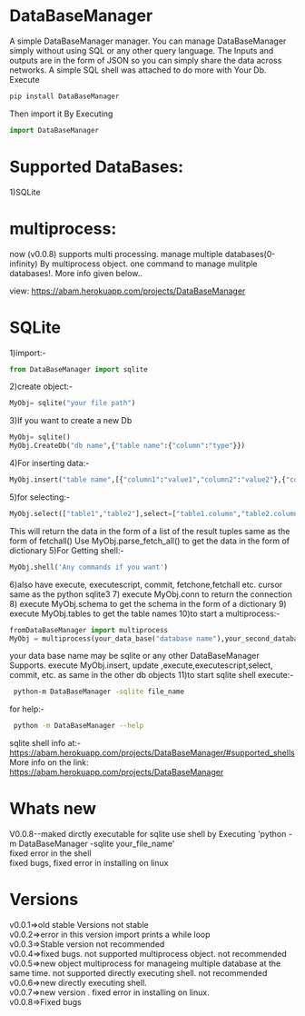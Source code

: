 # DataBaseManager
A simple DataBaseManager manager. You can manage DataBaseManager simply without using SQL or any other query language. The Inputs and outputs are in the form of JSON so you can simply share the data across networks. A simple SQL shell was attached to do more with Your Db.
Execute 
```sh
pip install DataBaseManager
```
Then import it By Executing
```python
import DataBaseManager
```
# Supported DataBases:
1)SQLite

# multiprocess:

now (v0.0.8) supports multi processing. manage multiple databases(0-infinity)  By multiprocess object. one command to manage mulitple databases!. More info given below..

view: https://abam.herokuapp.com/projects/DataBaseManager

# SQLite
1)import:-
```python
from DataBaseManager import sqlite
```
2)create object:-
```python
MyObj= sqlite("your file path")
```
3)If you want to create a new Db
```python
MyObj= sqlite()
MyObj.CreateDb("db name",{"table name":{"column":"type"}})
```
4)For inserting data:-
```python
MyObj.insert("table name",[{"column1":"value1","column2":"value2"},{"column":"next items"}])
```
5)for selecting:- 
```python
MyObj.select(["table1","table2"],select=["table1.column","table2.column"],where={"table1.column":"value","table2.column":"value2"}))
```
This will return the data in the form of a list of the result tuples same as the form of fetchall()
Use MyObj.parse_fetch_all() to get the data in the form of dictionary
5)For Getting shell:-
```python
MyObj.shell('Any commands if you want')
```
6)also have execute, executescript, commit, fetchone,fetchall etc. cursor same as the python sqlite3
7) execute MyObj.conn to return the connection
8) execute MyObj.schema to get the schema in the form of a dictionary
9) execute MyObj.tables to get the table names
10)to start a multiprocess:-
```python
fromDataBaseManager import multiprocess
MyObj = multiprocess(your_data_base("database name"),your_second_database("databasename"))
```
your data base name may be sqlite or any other DataBaseManager Supports.
execute MyObj.insert, update ,execute,executescript,select, commit, etc. as same in the other db objects
11)to start sqlite shell execute:-
```sh
 python-m DataBaseManager -sqlite file_name
```
for help:- 
```bash
 python -m DataBaseManager --help
```

sqlite shell info at:- https://abam.herokuapp.com/projects/DataBaseManager/#supported_shells<br>
More info on the link:
https://abam.herokuapp.com/projects/DataBaseManager

# Whats new

V0.0.8--maked dirctly executable for sqlite use shell by Executing 'python -m DataBaseManager -sqlite your_file_name'<br>
fixed error in the shell<br>
fixed bugs,
fixed error in installing on linux

# Versions

v0.0.1=>old stable Versions not stable<br>
v0.0.2=>error in this version import prints a while loop<br>
v0.0.3=>Stable version not recommended<br>
v0.0.4=>fixed bugs. not supported multiprocess object. not recommended<br>
v0.0.5=>new  object multiprocess for manageing multiple database at the same time. not supported directly executing shell. not recommended<br>
v0.0.6=>new directly executing shell. <br>
v0.0.7=>new version . fixed error in installing on linux.<br>
v0.0.8=>Fixed bugs<br>